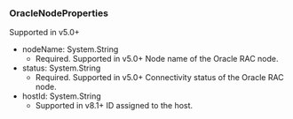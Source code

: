 ### OracleNodeProperties
Supported in v5.0+

- nodeName: System.String
  - Required. Supported in v5.0+
  Node name of the Oracle RAC node.
- status: System.String
  - Required. Supported in v5.0+
  Connectivity status of the Oracle RAC node.
- hostId: System.String
  - Supported in v8.1+
  ID assigned to the host.
